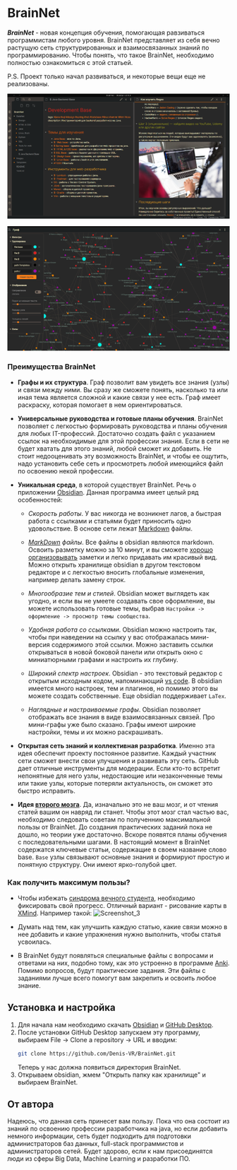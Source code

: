# BrainNet
***BrainNet*** - новая концепция обучения, помогающая равзиваться программистам любого уровня. BrainNet представляет из себя вечно растущую сеть структурированных и взаимосвязанных знаний по программированию. Чтобы понять, что такое BrainNet, необходимо полностью ознакомиться с этой статьей.

P.S. Проект только начал развиваться, и некоторые вещи еще не реализованы.

![img](Images/example1.png)

![img](Images/example.png)

### Преимущества BrainNet
- **Графы и их структура**. Граф позволит вам увидеть все знания (узлы) и связи между ними. Вы сразу же сможете понять, насколько та или иная тема является сложной и какие связи у нее есть. Граф имеет раскраску, которая помогает в нем ориентироваться.

- **Универсальные руководства и готовые планы обучения**. BrainNet позволяет с легкостью формировать руководства и планы обучения для любых IT-профессий. Достаточно создать файл с указанием ссылок на необхоидимые для этой профессии знания. Если в сети не будет хватать для этого знаний, любой сможет их добавить. Не стоит недооценивать эту возможность BrainNet, и чтобы ее ощутить, надо установить себе сеть и просмотреть любой имеющийся файл по освоению некой профессии.

- **Уникальная среда**, в которой существует BrainNet. Речь о приложении [Obsidian](https://www.youtube.com/watch?v=thA3xorIb0U). Данная программа имеет целый ряд особенностей:
	- *Скорость работы*. У вас никогда не возникнет лагов, а быстрая работа с ссылками и статьями будет приносить одно удовольствие. В основе сети лежат [Markdown](https://lifehacker.ru/chto-takoe-markdown/) файлы.

	- *[MarkDown](https://lifehacker.ru/chto-takoe-markdown/) файлы*. Все файлы в obsidian являются markdown. Освоить разметку можно за 10 минут, и вы сможете [хорошо организовывать](https://lifehacker.ru/markdown/) заметки и легко придавать им красивый вид. Можно открыть хранилище obsidian в другом текстовом редакторе и с легкостью вносить глобальные изменения, например делать замену строк.
	
	- *Многообразие тем и стилей*. Obsidian может выглядеть как угодно, и если вы не умеете создавать свое оформление, вы можете использовать готовые темы, выбрав `Настройки -> оформление -> просмотр темы сообщества`.
	
	- *Удобная работа со ссылками*. Obsidian можно настроить так, чтобы при наведении на ссылку у вас отображалась мини-версия содержимого этой ссылки. Можно заставить ссылки открываться в новой боковой панели или открыть окно с миниатюрными графами и настроить их глубину.
	
	- *Широкий спектр настроек*. Obsidian - это текстовый редактор с открытым исходным кодом, напоминающий [vs code](https://code.visualstudio.com). В obsidian имеется много настроек, тем и плагинов, но помимо этого вы можете создать собственные. Еще obsidian поддерживает `LaTex`.
		
	- *Наглядные и настраиваемые графы*. Obsidian позволяет отображать все знания в виде взаимосвязанных связей. Про мини-графы уже было сказано. Графы имеют широкие настройки, темы и их можно раскрашивать.

- **Открытая сеть знаний и коллективная разработка**. Именно эта идея обеспечит проекту постоянное развитие. Каждый участник сети сможет внести свои улучшения и развивать эту сеть. GitHub дает отличные инструменты для модерации. Если кто-то встретит непонятные для него узлы, недостающие или незаконченные темы или такие узлы, которые потеряли актуальность, он сможет это быстро исправить. 

- **Идея [второго мозга](https://www.youtube.com/watch?v=cgaktoUoDVQ)**. Да, изначально это не ваш мозг, и от чтения статей вашим он навряд ли станет. Чтобы этот мозг стал частью вас, необходимо следовать советам по полученнию максимальной пользы от BrainNet. До создания практических заданий пока не дошло, но теории уже достаточно. Вскоре появятся планы обучения с последовательными шагами. В настоящий момент в BrainNet содержатся ключевые статьи, содержащие в своем название слово base. `Base` узлы связывают основные знания и формируют простую и понятную структуру. Они имеют ярко-голубой цвет. 

### Как получить максимум пользы?
- Чтобы избежать [синдрома вечного студента](https://disshelp.ru/blog/sindrom-vechnogo-studenta-chto-eto-i-zachem-tak-mnogo-uchitsya/), необходимо фиксировать свой прогресс. Отличный вариант - рисование карты в [XMind](https://www.xmind.net). Например такой:
![Screenshot_3](https://user-images.githubusercontent.com/59935050/113062463-76539380-91bc-11eb-8891-9004083ac52c.png)

- Думать над тем, как улучшить каждую статью, какие связи можно в нее добавить и какие упражнения нужно выполнить, чтобы статья усвоилась. <? Если у вас будут на этот счет идеи, обязательно делайте коммиты, и мы их рассмотрим.  Дописать и добавить ссылку на инструкцию по внесению правок ?>

- В BrainNet будут появляться специальные файлы с вопросами и ответами на них, подобно тому, как это устроенно в программе [Anki](https://apps.ankiweb.net). Помимо вопросов, будут практические задания. Эти файлы с заданиями лучше всего помогут вам закрепить и освоить любое знание.

## Установка и настройка
1. Для начала нам необходимо скачать [Obsidian](https://obsidian.md/download) и [GitHub Desktop](https://desktop.github.com).
2. После установки GitHub Desktop запускаем эту программу, выбираем File -> Clone a repository -> URL и вводим:
	```bash
	git clone https://github.com/Denis-VR/BrainNet.git
	```
	Теперь у нас должна появиться директория BrainNet.
3. Открываем obsidian, жмем "Открыть папку как хранилище" и выбираем BrainNet.


<?## Как внести свой вклад
## Как внести свой вклад?
Во-первых необходимо внимательно изучить правила для внесения изменнеий в сеть.
### Какие правила нужно соблюдать, чтобы внести изменения?
?>
## От автора
Надеюсь, что данная сеть принесет вам пользу. Пока что она состоит из знаний по освоению профессии разработчика на java, но если добавить немного информации, сеть будет подходить для подготовки администраторов баз данных, full-stack программистов и администраторов сетей. Будет здорово, если к нам присоединятся люди из сферы Big Data, Machine Learning и разработки ПО.